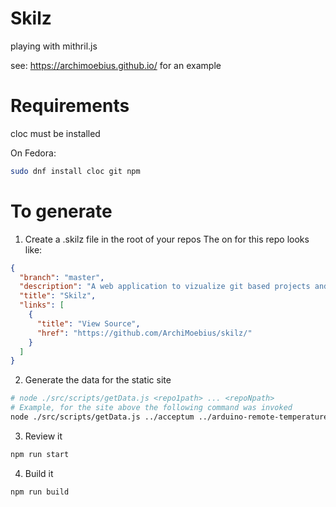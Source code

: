 # Skilz
playing with mithril.js

see: https://archimoebius.github.io/ for an example

# Requirements
cloc must be installed

On Fedora:
```bash
sudo dnf install cloc git npm
```

# To generate

1) Create a .skilz file in the root of your repos
The on for this repo looks like:

```json
{
  "branch": "master",
  "description": "A web application to vizualize git based projects and their code stats as reported by CLOC.",
  "title": "Skilz",
  "links": [
    {
      "title": "View Source",
      "href": "https://github.com/ArchiMoebius/skilz/"
    }
  ]
}
```

2) Generate the data for the static site
```bash
# node ./src/scripts/getData.js <repo1path> ... <repoNpath>
# Example, for the site above the following command was invoked
node ./src/scripts/getData.js ../acceptum ../arduino-remote-temperature ../breakout-clone ../cadre ../canicve.com ../charon ../enigma ../f4.9 ../fsort ../isocrypt ../janus ../joiner ../mailpipe ../mailpipe-gui ../mkdocs-canicve-plugin ../montage ../packet-maze ../rootme ../services ../skilz ../textsafe ../oneword/ ../bae ../../11.01_Games/BarClick/ ../zippy/
```

3) Review it
```bash
npm run start
```

4) Build it
```bash
npm run build
```
